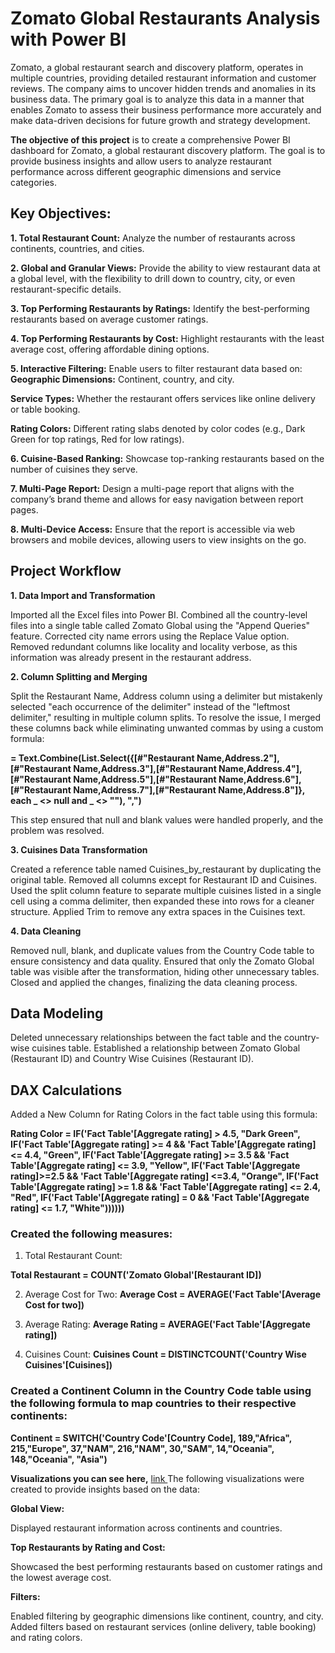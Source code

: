 
# Zomato Global Restaurants Analysis with Power BI

Zomato, a global restaurant search and discovery platform, operates in multiple countries, providing detailed restaurant information and customer reviews. The company aims to uncover hidden trends and anomalies in its business data. The primary goal is to analyze this data in a manner that enables Zomato to assess their business performance more accurately and make data-driven decisions for future growth and strategy development.

**The objective of this project** is to create a comprehensive Power BI dashboard for Zomato, a global restaurant discovery platform. The goal is to provide business insights and allow users to analyze restaurant performance across different geographic dimensions and service categories.

## Key Objectives:

**1. Total Restaurant Count:** Analyze the number of restaurants across continents, countries, and cities.

**2. Global and Granular Views:** Provide the ability to view restaurant data at a global level, with the flexibility to drill down to country, city, or even restaurant-specific details.

**3. Top Performing Restaurants by Ratings:** Identify the best-performing restaurants based on average customer ratings.

**4. Top Performing Restaurants by Cost:** Highlight restaurants with the least average cost, offering affordable dining options.

**5. Interactive Filtering:** Enable users to filter restaurant data based on:
**Geographic Dimensions:** Continent, country, and city.

**Service Types:** Whether the restaurant offers services like online delivery or table booking.

**Rating Colors:** Different rating slabs denoted by color codes (e.g., Dark Green for top ratings, Red for low ratings).

**6. Cuisine-Based Ranking:** Showcase top-ranking restaurants based on the number of cuisines they serve.

**7. Multi-Page Report:** Design a multi-page report that aligns with the company’s brand theme and allows for easy navigation between report pages.

**8. Multi-Device Access:** Ensure that the report is accessible via web browsers and mobile devices, allowing users to view insights on the go.


## Project Workflow

**1. Data Import and Transformation**

Imported all the Excel files into Power BI.
Combined all the country-level files into a single table called Zomato Global using the "Append Queries" feature.
Corrected city name errors using the Replace Value option.
Removed redundant columns like locality and locality verbose, as this information was already present in the restaurant address.

**2. Column Splitting and Merging**

Split the Restaurant Name, Address column using a delimiter but mistakenly selected "each occurrence of the delimiter" instead of the "leftmost delimiter," resulting in multiple column splits.
To resolve the issue, I merged these columns back while eliminating unwanted commas by using a custom formula:

**= Text.Combine(List.Select({[#"Restaurant Name,Address.2"], [#"Restaurant Name,Address.3"],[#"Restaurant Name,Address.4"],[#"Restaurant Name,Address.5"],[#"Restaurant Name,Address.6"],[#"Restaurant Name,Address.7"],[#"Restaurant Name,Address.8"]}, each _ <> null and _ <> ""), ",")**

This step ensured that null and blank values were handled properly, and the problem was resolved.

**3. Cuisines Data Transformation**

Created a reference table named Cuisines_by_restaurant by duplicating the original table.
Removed all columns except for Restaurant ID and Cuisines.
Used the split column feature to separate multiple cuisines listed in a single cell using a comma delimiter, then expanded these into rows for a cleaner structure.
Applied Trim to remove any extra spaces in the Cuisines text.

**4. Data Cleaning**

Removed null, blank, and duplicate values from the Country Code table to ensure consistency and data quality.
Ensured that only the Zomato Global table was visible after the transformation, hiding other unnecessary tables.
Closed and applied the changes, finalizing the data cleaning process.

## Data Modeling
Deleted unnecessary relationships between the fact table and the country-wise cuisines table.
Established a relationship between Zomato Global (Restaurant ID) and Country Wise Cuisines (Restaurant ID).

## DAX Calculations
Added a New Column for Rating Colors in the fact table using this formula:

**Rating Color = IF('Fact Table'[Aggregate rating] > 4.5, "Dark Green",
IF('Fact Table'[Aggregate rating] >= 4 && 'Fact Table'[Aggregate rating] <= 4.4, "Green",
IF('Fact Table'[Aggregate rating] >= 3.5 && 'Fact Table'[Aggregate rating] <= 3.9, "Yellow",
IF('Fact Table'[Aggregate rating]>=2.5 && 'Fact Table'[Aggregate rating] <=3.4, "Orange",
IF('Fact Table'[Aggregate rating] >= 1.8 && 'Fact Table'[Aggregate rating] <= 2.4, "Red",
IF('Fact Table'[Aggregate rating] = 0 && 'Fact Table'[Aggregate rating] <= 1.7, "White"))))))**

### Created the following measures:

1. Total Restaurant Count:

**Total Restaurant = COUNT('Zomato Global'[Restaurant ID])**

2. Average Cost for Two:
**Average Cost = AVERAGE('Fact Table'[Average Cost for two])**

3. Average Rating:
**Average Rating = AVERAGE('Fact Table'[Aggregate rating])**

4. Cuisines Count:
**Cuisines Count = DISTINCTCOUNT('Country Wise Cuisines'[Cuisines])**

### Created a Continent Column in the Country Code table using the following formula to map countries to their respective continents:

**Continent = SWITCH('Country Code'[Country Code],
   189,"Africa",
   215,"Europe",
   37,"NAM", 
   216,"NAM", 
   30,"SAM", 
   14,"Oceania", 
   148,"Oceania", 
   "Asia")**


**Visualizations you can see here,** [link
](https://github.com/Siddhishastri/PowerBI_Projects/blob/main/Data_Manipulation_and_Reporting_with_PowerBI/Zomato_Project.pbix)
The following visualizations were created to provide insights based on the data:

**Global View:**

Displayed restaurant information across continents and countries.

**Top Restaurants by Rating and Cost:**

Showcased the best performing restaurants based on customer ratings and the lowest average cost.

**Filters:**

Enabled filtering by geographic dimensions like continent, country, and city.
Added filters based on restaurant services (online delivery, table booking) and rating colors.
